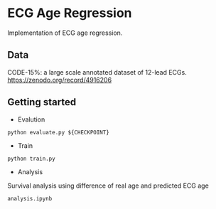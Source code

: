 # ECG Age Regression

Implementation of ECG age regression.


## Data

CODE-15%: a large scale annotated dataset of 12-lead ECGs. 
https://zenodo.org/record/4916206

## Getting started
- Evalution
```
python evaluate.py ${CHECKPOINT}
```

- Train
```
python train.py
```

- Analysis

Survival analysis using difference of real age and predicted ECG age 

```
analysis.ipynb
```
